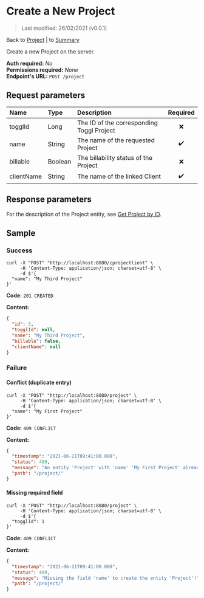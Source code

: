 # Create a New Project

> Last modified: 26/02/2021 (v0.0.1)

Back to [Project](../Project.md) | to [Summary](../../README.md)

Create a new Project on the server.

**Auth required:** _No_  
**Permissions required:** _None_  
**Endpoint's URL:** `POST /project`

## Request parameters

| Name | Type | Description | Required |
|:--|:--|:--|:--:|
| togglId | Long | The ID of the corresponding Toggl Project | ❌ |
| name | String | The name of the requested Project | ✔️ |
| billable | Boolean | The billability status of the Project | ❌ |
| clientName | String | The name of the linked Client | ✔️ |

## Response parameters

For the description of the Project entity, see [Get Project by ID](Get-Project-by-ID.md).

## Sample

### Success

```shell
curl -X "POST" "http://localhost:8080/cprojectlient" \
     -H 'Content-Type: application/json; charset=utf-8' \
     -d $'{
  "name": "My Third Project"
}'
```

**Code:** `201 CREATED`

**Content:**

```json
{
  "id": 3,
  "togglId": null,
  "name": "My Third Project",
  "billable": false,
  "clientName": null
}
```

### Failure

#### Conflict (duplicate entry)

```shell
curl -X "POST" "http://localhost:8080/project" \
     -H 'Content-Type: application/json; charset=utf-8' \
     -d $'{
  "name": "My First Project"
}'
```

**Code:** `409 CONFLICT`

**Content:**

```json
{
  "timestamp": "2021-06-21T09:41:00.000",
  "status": 409,
  "message": "An entity 'Project' with 'name' 'My First Project' already exist!",
  "path": "/project/"
}
```

#### Missing required field

```shell
curl -X "POST" "http://localhost:8080/project" \
     -H 'Content-Type: application/json; charset=utf-8' \
     -d $'{
  "togglId": 1
}'
```

**Code:** `409 CONFLICT`

**Content:**

```json
{
  "timestamp": "2021-06-21T09:41:00.000",
  "status": 409,
  "message": "Missing the field 'name' to create the entity 'Project'!",
  "path": "/project/"
}
```
